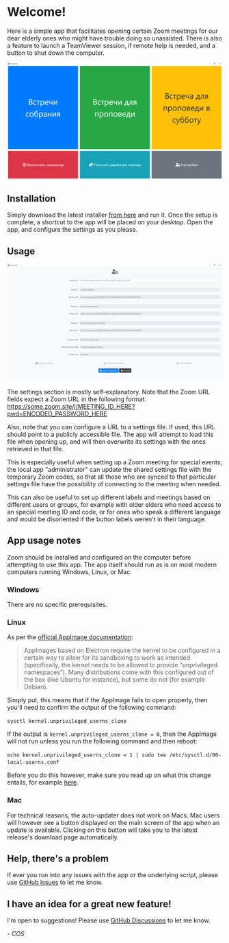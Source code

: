 # Welcome!

Here is a simple app that facilitates opening certain Zoom meetings for our dear elderly ones who might have trouble doing so unassisted. There is also a feature to launch a TeamViewer session, if remote help is needed, and a button to shut down the computer.

![Main screen of app](https://github.com/sircharlo/jw-launcher/blob/main/screenshots/01-main.png?raw=true)

## Installation

Simply download the latest installer [from here](https://github.com/sircharlo/jw-launcher/releases/latest) and run it. Once the
setup is complete, a shortcut to the app will be placed on your desktop. Open the app, and configure the settings as you please.

## Usage

![Settings screen of app](https://github.com/sircharlo/jw-launcher/blob/main/screenshots/02-settings.png?raw=true)

The settings section is mostly self-explanatory. Note that the Zoom URL fields expect a Zoom URL in the following format: https://some.zoom.site/j/MEETING_ID_HERE?pwd=ENCODED_PASSWORD_HERE

Also, note that you can configure a URL to a settings file. If used, this URL should point to a publicly accessible file. The app will attempt to load this file when opening up, and will then overwrite its settings with the ones retrieved in that file.

This is especially useful when setting up a Zoom meeting for special events; the local app "administrator" can update the shared settings file with the temporary Zoom codes, so that all those who are synced to that particular settings file have the possibility of connecting to the meeting when needed.

This can also be useful to set up different labels and meetings based on different users or groups, for example with older elders who need access to an special meeting ID and code, or for ones who speak a different language and would be disoriented if the button labels weren't in their language.

## App usage notes

Zoom should be installed and configured on the computer before attempting to use this app. The app itself should run as is on most modern computers running Windows, Linux, or Mac.

### Windows

There are no specific prerequisites.

### Linux

As per the [official AppImage documentation](https://docs.appimage.org/user-guide/troubleshooting/electron-sandboxing.html):

>AppImages based on Electron require the kernel to be configured in a certain way to allow for its sandboxing to work as intended (specifically, the kernel needs to be allowed to provide “unprivileged namespaces”). Many distributions come with this configured out of the box (like Ubuntu for instance), but some do not (for example Debian).

Simply put, this means that if the AppImage fails to open properly, then you'll need to confirm the output of the following command:

`sysctl kernel.unprivileged_userns_clone`

If the output is `kernel.unprivileged_userns_clone = 0`, then the AppImage will not run unless you run the following command and then reboot:

`echo kernel.unprivileged_userns_clone = 1 | sudo tee /etc/sysctl.d/00-local-userns.conf`

Before you do this however, make sure you read up on what this change entails, for example [here](https://lwn.net/Articles/673597/).

### Mac

For technical reasons, the auto-updater does not work on Macs. Mac users will however see a button displayed on the main screen of the app when an update is available. Clicking on this button will take you to the latest release's download page automatically.

## Help, there's a problem

If ever you run into any issues with the app or the underlying script, please use [GitHub Issues](https://github.com/sircharlo/jw-launcher/issues) to let me know.

## I have an idea for a great new feature!

I'm open to suggestions! Please use [GitHub Discussions](https://github.com/sircharlo/jw-launcher/discussions) to let me know.

*- COS*
